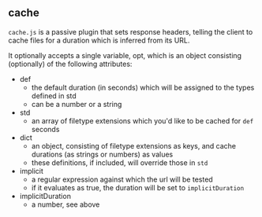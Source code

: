 
## cache

`cache.js` is a passive plugin that sets response headers, telling the client to cache files for a duration which is inferred from its URL.

It optionally accepts a single variable, opt, which is an object consisting (optionally) of the following attributes:

* def
  + the default duration (in seconds) which will be assigned to the types defined in std
  + can be a number or a string
* std
  + an array of filetype extensions which you'd like to be cached for `def` seconds
* dict
  + an object, consisting of filetype extensions as keys, and cache durations (as strings or numbers) as values
  + these definitions, if included, will override those in `std`
* implicit
  + a regular expression against which the url will be tested
  + if it evaluates as true, the duration will be set to `implicitDuration`
* implicitDuration
  + a number, see above
